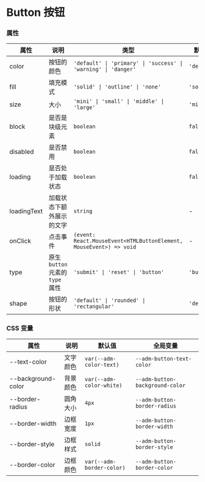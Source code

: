 # Button 按钮

<code src="./demos/demo1.tsx"></code>

### 属性

| 属性        | 说明                             | 类型                                                               | 默认值      |
| ----------- | -------------------------------- | ------------------------------------------------------------------ | ----------- |
| color       | 按钮的颜色                       | `'default' \| 'primary' \| 'success' \| 'warning' \| 'danger'`     | `'default'` |
| fill        | 填充模式                         | `'solid' \| 'outline' \| 'none'`                                   | `'solid'`   |
| size        | 大小                             | `'mini' \| 'small' \| 'middle' \| 'large'`                         | `'middle'`  |
| block       | 是否是块级元素                   | `boolean`                                                          | `false`     |
| disabled    | 是否禁用                         | `boolean`                                                          | `false`     |
| loading     | 是否处于加载状态                 | `boolean`                                                          | `false`     |
| loadingText | 加载状态下额外展示的文字         | `string`                                                           | -           |
| onClick     | 点击事件                         | `(event: React.MouseEvent<HTMLButtonElement, MouseEvent>) => void` | -           |
| type        | 原生 `button` 元素的 `type` 属性 | `'submit' \| 'reset' \| 'button'`                                  | `'button'`  |
| shape       | 按钮的形状                       | `'default' \| 'rounded' \| 'rectangular'`                          | `'default'` |

### CSS 变量

| 属性               | 说明     | 默认值                    | 全局变量                        |
| ------------------ | -------- | ------------------------- | ------------------------------- |
| --text-color       | 文字颜色 | `var(--adm-color-text)`   | `--adm-button-text-color`       |
| --background-color | 背景颜色 | `var(--adm-color-white)`  | `--adm-button-background-color` |
| --border-radius    | 圆角大小 | `4px`                     | `--adm-button-border-radius`    |
| --border-width     | 边框宽度 | `1px`                     | `--adm-button-border-width`     |
| --border-style     | 边框样式 | `solid`                   | `--adm-button-border-style`     |
| --border-color     | 边框颜色 | `var(--adm-border-color)` | `--adm-button-border-color`     |
